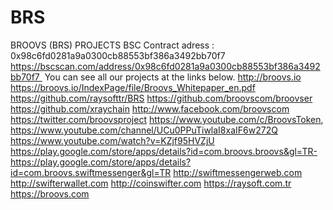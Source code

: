# BRS
BROOVS (BRS) PROJECTS
BSC Contract adress : 0x98c6fd0281a9a0300cb88553bf386a3492bb70f7
https://bscscan.com/address/0x98c6fd0281a9a0300cb88553bf386a3492bb70f7 
You can see all our projects at the links below.
http://broovs.io
https://broovs.io/IndexPage/file/Broovs_Whitepaper_en.pdf
https://github.com/raysofttr/BRS
https://github.com/broovscom/broovser
https://github.com/xraychain 
http://www.facebook.com/broovscom
https://twitter.com/broovsproject 
https://www.youtube.com/c/BroovsToken, 
https://www.youtube.com/channel/UCu0PPuTiwlaI8xaIF6w272Q 
https://www.youtube.com/watch?v=KZjf95HVZjU
https://play.google.com/store/apps/details?id=com.broovs.broovs&gl=TR-  
https://play.google.com/store/apps/details?id=com.broovs.swiftmessenger&gl=TR
http://swiftmessengerweb.com
http://swifterwallet.com
http://coinswifter.com
https://raysoft.com.tr
https://broovs.com
